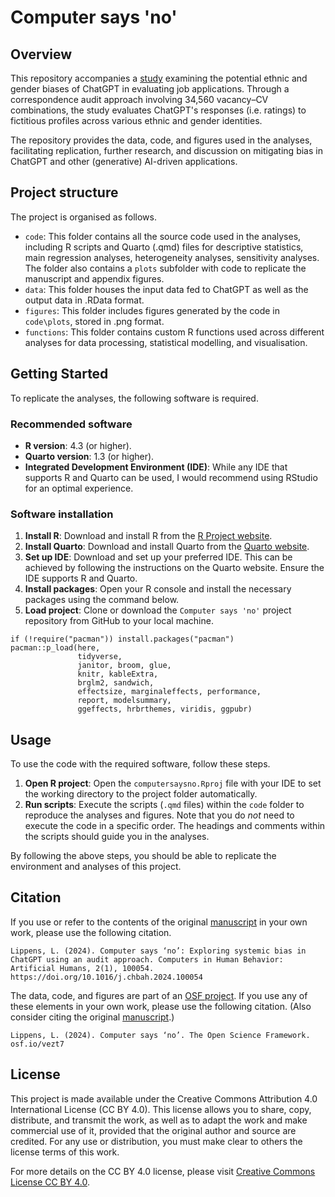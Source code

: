 # Computer says 'no'
## Overview
This repository accompanies a [study](https://doi.org/10.1016/j.chbah.2024.100054) examining the potential ethnic and gender biases of ChatGPT in evaluating job applications. Through a correspondence audit approach involving 34,560 vacancy–CV combinations, the study evaluates ChatGPT's responses (i.e. ratings) to fictitious profiles across various ethnic and gender identities.

The repository provides the data, code, and figures used in the analyses, facilitating replication, further research, and discussion on mitigating bias in ChatGPT and other (generative) AI-driven applications.

## Project structure
The project is organised as follows.

- `code`: This folder contains all the source code used in the analyses, including R scripts and Quarto (.qmd) files for descriptive statistics, main regression analyses, heterogeneity analyses, sensitivity analyses. The folder also contains a `plots` subfolder with code to replicate the manuscript and appendix figures.
- `data`: This folder houses the input data fed to ChatGPT as well as the output data in .RData format.
- `figures`: This folder includes figures generated by the code in `code\plots`, stored in .png format.
- `functions`: This folder contains custom R functions used across different analyses for data processing, statistical modelling, and visualisation.

## Getting Started
To replicate the analyses, the following software is required.

### Recommended software
- **R version**: 4.3 (or higher).
- **Quarto version**: 1.3 (or higher).
- **Integrated Development Environment (IDE)**: While any IDE that supports R and Quarto can be used, I would recommend using RStudio for an optimal experience.

### Software installation
1. **Install R**: Download and install R from the [R Project website](https://www.r-project.org/).
1. **Install Quarto**: Download and install Quarto from the [Quarto website](https://quarto.org/docs/get-started/).
1. **Set up IDE**: Download and set up your preferred IDE. This can be achieved by following the instructions on the Quarto website. Ensure the IDE supports R and Quarto.
1. **Install packages**: Open your R console and install the necessary packages using the command below.
1. **Load project**: Clone or download the `Computer says 'no'` project repository from GitHub to your local machine.

```
if (!require("pacman")) install.packages("pacman")
pacman::p_load(here,
               tidyverse,
               janitor, broom, glue,
               knitr, kableExtra,
               brglm2, sandwich,
               effectsize, marginaleffects, performance,
               report, modelsummary,
               ggeffects, hrbrthemes, viridis, ggpubr)
```

## Usage
To use the code with the required software, follow these steps.

1. **Open R project**: Open the `computersaysno.Rproj` file with your IDE to set the working directory to the project folder automatically.
1. **Run scripts**: Execute the scripts (`.qmd` files) within the `code` folder to reproduce the analyses and figures. Note that you do *not* need to execute the code in a specific order. The headings and comments within the scripts should guide you in the analyses.

By following the above steps, you should be able to replicate the environment and analyses of this project.

## Citation
If you use or refer to the contents of the original [manuscript](https://doi.org/10.1016/j.chbah.2024.100054) in your own work, please use the following citation.

```
Lippens, L. (2024). Computer says ‘no’: Exploring systemic bias in ChatGPT using an audit approach. Computers in Human Behavior: Artificial Humans, 2(1), 100054. https://doi.org/10.1016/j.chbah.2024.100054
```

The data, code, and figures are part of an [OSF project](https://osf.io/vezt7). If you use any of these elements in your own work, please use the following citation. (Also consider citing the original [manuscript](https://doi.org/10.1016/j.chbah.2024.100054).)

```
Lippens, L. (2024). Computer says ‘no’. The Open Science Framework. osf.io/vezt7
```

## License
This project is made available under the Creative Commons Attribution 4.0 International License (CC BY 4.0). This license allows you to share, copy, distribute, and transmit the work, as well as to adapt the work and make commercial use of it, provided that the original author and source are credited. For any use or distribution, you must make clear to others the license terms of this work.

For more details on the CC BY 4.0 license, please visit [Creative Commons License CC BY 4.0](https://creativecommons.org/licenses/by/4.0/).
